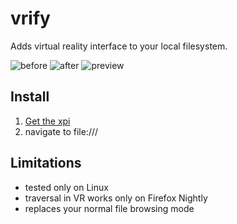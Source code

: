 # vrify
Adds virtual reality interface to your local filesystem.

![before](https://vatelier.net/MyDemo/vrify/before.png)
![after](https://vatelier.net/MyDemo/vrify/after.png)
![preview](https://vatelier.net/MyDemo/vrify/preview.jpg)

## Install
1. [Get the xpi](https://vatelier.net/MyDemo/vrify/vrify-0.2-an%2bfx.xpi)
1. navigate to file:/// 

## Limitations
- tested only on Linux
- traversal in VR works only on Firefox Nightly
- replaces your normal file browsing mode
